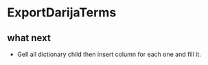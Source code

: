 # ExportDarijaTerms

## what next

- Gell all dictionary child then insert column for each one and fill it. 
